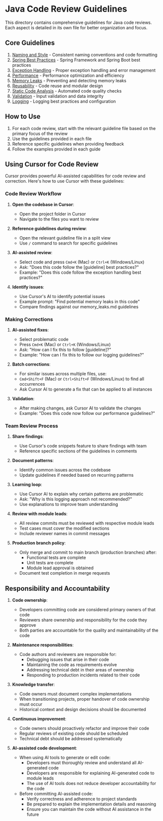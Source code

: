 # Java Code Review Guidelines

This directory contains comprehensive guidelines for Java code reviews. Each aspect is detailed in its own file for better organization and focus.

## Core Guidelines

1. [Naming and Style](./naming_and_style.md) - Consistent naming conventions and code formatting
2. [Spring Best Practices](./spring_best_practices.md) - Spring Framework and Spring Boot best practices
3. [Exception Handling](./exception_handling.md) - Proper exception handling and error management
4. [Performance](./performance.md) - Performance optimization and efficiency
5. [Memory Leaks](./memory_leaks.md) - Preventing and detecting memory leaks
6. [Reusability](./reusability.md) - Code reuse and modular design
7. [Static Code Analysis](./static_code_analysis.md) - Automated code quality checks
8. [Validation](./validation.md) - Input validation and data integrity
9. [Logging](./logging.md) - Logging best practices and configuration

## How to Use

1. For each code review, start with the relevant guideline file based on the primary focus of the review
2. Use the guidelines provided in each file
3. Reference specific guidelines when providing feedback
4. Follow the examples provided in each guide

## Using Cursor for Code Review

Cursor provides powerful AI-assisted capabilities for code review and correction. Here's how to use Cursor with these guidelines:

### Code Review Workflow

1. **Open the codebase in Cursor**:
   - Open the project folder in Cursor
   - Navigate to the files you want to review

2. **Reference guidelines during review**:
   - Open the relevant guideline file in a split view
   - Use `/` command to search for specific guidelines

3. **AI-assisted review**:
   - Select code and press `Cmd+K` (Mac) or `Ctrl+K` (Windows/Linux)
   - Ask: "Does this code follow the [guideline] best practices?"
   - Example: "Does this code follow the exception handling best practices?"

4. **Identify issues**:
   - Use Cursor's AI to identify potential issues
   - Example prompt: "Find potential memory leaks in this code"
   - Compare findings against our memory_leaks.md guidelines

### Making Corrections

1. **AI-assisted fixes**:
   - Select problematic code
   - Press `Cmd+K` (Mac) or `Ctrl+K` (Windows/Linux)
   - Ask: "How can I fix this to follow [guideline]?"
   - Example: "How can I fix this to follow our logging guidelines?"

2. **Batch corrections**:
   - For similar issues across multiple files, use:
   - `Cmd+Shift+F` (Mac) or `Ctrl+Shift+F` (Windows/Linux) to find all occurrences
   - Ask Cursor AI to generate a fix that can be applied to all instances

3. **Validation**:
   - After making changes, ask Cursor AI to validate the changes
   - Example: "Does this code now follow our performance guidelines?"

### Team Review Process

1. **Share findings**:
   - Use Cursor's code snippets feature to share findings with team
   - Reference specific sections of the guidelines in comments

2. **Document patterns**:
   - Identify common issues across the codebase
   - Update guidelines if needed based on recurring patterns

3. **Learning loop**:
   - Use Cursor AI to explain why certain patterns are problematic
   - Ask: "Why is this logging approach not recommended?"
   - Use explanations to improve team understanding

4. **Review with module leads**:
   - All review commits must be reviewed with respective module leads
   - Test cases must cover the modified sections
   - Include reviewer names in commit messages

5. **Production branch policy**:
   - Only merge and commit to main branch (production branches) after:
     - Functional tests are complete
     - Unit tests are complete
     - Module lead approval is obtained
   - Document test completion in merge requests

## Responsibility and Accountability

1. **Code ownership**:
   - Developers committing code are considered primary owners of that code
   - Reviewers share ownership and responsibility for the code they approve
   - Both parties are accountable for the quality and maintainability of the code

2. **Maintenance responsibilities**:
   - Code authors and reviewers are responsible for:
     - Debugging issues that arise in their code
     - Maintaining the code as requirements evolve
     - Addressing technical debt in their areas of ownership
     - Responding to production incidents related to their code

3. **Knowledge transfer**:
   - Code owners must document complex implementations
   - When transitioning projects, proper handover of code ownership must occur
   - Historical context and design decisions should be documented

4. **Continuous improvement**:
   - Code owners should proactively refactor and improve their code
   - Regular reviews of existing code should be scheduled
   - Technical debt should be addressed systematically

5. **AI-assisted code development**:
   - When using AI tools to generate or edit code:
     - Developers must thoroughly review and understand all AI-generated code
     - Developers are responsible for explaining AI-generated code to module leads
     - The use of AI tools does not reduce developer accountability for the code
   - Before committing AI-assisted code:
     - Verify correctness and adherence to project standards
     - Be prepared to explain the implementation details and reasoning
     - Ensure you can maintain the code without AI assistance in the future
